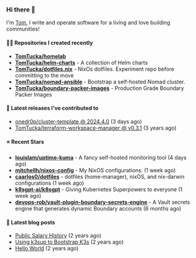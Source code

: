 ### Hi there 👋

I'm [Tom](https://tomwithers.dev), I write and operate software for a living and love building communities! 

#### 👨‍💻 Repositories I created recently
- **[TomTucka/homelab](https://github.com/TomTucka/homelab)**
- **[TomTucka/helm-charts](https://github.com/TomTucka/helm-charts)** - A collection of Helm charts
- **[TomTucka/dotfiles.nix](https://github.com/TomTucka/dotfiles.nix)** - NixOs dotfiles. Experiment repo before committing to the move
- **[TomTucka/nomad-ansible](https://github.com/TomTucka/nomad-ansible)** - Bootstrap a self-hosted Nomad cluster.
- **[TomTucka/boundary-packer-images](https://github.com/TomTucka/boundary-packer-images)** - Production Grade Boundary Packer Images

#### 🚀 Latest releases I've contributed to


- [onedr0p/cluster-template @ 2024.4.0](https://github.com/onedr0p/cluster-template/releases/tag/2024.4.0) (3 days ago)
- [TomTucka/terraform-workspace-manager @ v0.3.1](https://github.com/TomTucka/terraform-workspace-manager/releases/tag/v0.3.1) (3 years ago)

#### ⭐ Recent Stars


- **[louislam/uptime-kuma](https://github.com/louislam/uptime-kuma)** - A fancy self-hosted monitoring tool (4 days ago)
- **[mitchellh/nixos-config](https://github.com/mitchellh/nixos-config)** - My NixOS configurations. (1 week ago)
- **[caarlos0/dotfiles](https://github.com/caarlos0/dotfiles)** - dotfiles (home-manager), nixOS, and nix-darwin configurations (1 week ago)
- **[k8sgpt-ai/k8sgpt](https://github.com/k8sgpt-ai/k8sgpt)** - Giving Kubernetes Superpowers to everyone (1 week ago)
- **[devops-rob/vault-plugin-boundary-secrets-engine](https://github.com/devops-rob/vault-plugin-boundary-secrets-engine)** - A Vault secrets engine that generates dynamic Boundary accounts (6 months ago)

#### 📄 Latest blog posts
- [Public Salary History](https://tomwithers.dev/posts/public-salary-history/) (2 years ago)
- [Using k3sup to Bootstrap K3s](https://tomwithers.dev/posts/k3s-bootstrap/) (2 years ago)
- [Hello World](https://tomwithers.dev/posts/hello-world/) (2 years ago)
